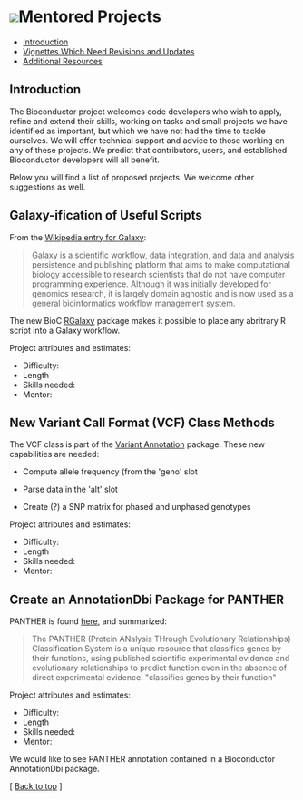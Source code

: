 ![](/images/icons/magnifier.gif)Mentored Projects
==================================================


* [Introduction](#introduction)
* [Vignettes Which Need Revisions and Updates](#vignettes)
* [Additional Resources](#resources)

<h2 id="introduction">Introduction</h2>

The Bioconductor project welcomes code developers who wish to apply, refine and extend their skills, working on
tasks and small projects we have identified as important, but which we have not had the time to tackle ourselves.   We will
offer technical support and advice to those working on any of these projects.   We predict that contributors, users, and established
Bioconductor developers will all benefit.


Below you will find a list of proposed projects.  We welcome other suggestions as well.

<h2 id="galaxy">Galaxy-ification of Useful Scripts</h2>
From the <a href="http://en.wikipedia.org/wiki/Galaxy_%28computational_biology%29">Wikipedia entry for Galaxy</a>:

<blockquote>
Galaxy is a scientific workflow, data integration, and data and
analysis persistence and publishing platform that aims to make
computational biology accessible to research scientists that do not
have computer programming experience. Although it was initially
developed for genomics research, it is largely domain agnostic and is
now used as a general bioinformatics workflow management system.
</blockquote>
The new BioC <a href=http://www.bioconductor.org/packages/devel/bioc/html/RGalaxy.html">RGalaxy</a>
 package makes it possible to place any abritrary R script into a Galaxy workflow.  

Project attributes and estimates:

* Difficulty:
* Length
* Skills needed:  
* Mentor:



<h2 id="vcf">New Variant Call Format (VCF) Class Methods</h2>

The VCF class is part of the <a href=http://www.bioconductor.org/packages/2.10/bioc/html/VariantAnnotation.html>Variant Annotation</a> package. 
These new capabilities are needed:

* Compute allele frequency (from the 'geno' slot

* Parse data in the 'alt' slot 

* Create (?) a SNP matrix for phased and unphased genotypes

Project attributes and estimates:

* Difficulty:
* Length
* Skills needed:  
* Mentor:



<h2 id='panther'> Create an AnnotationDbi Package for PANTHER</h2>

PANTHER is found <a href=http://www.pantherdb.org/>here</a>, and summarized:
<blockquote>

The PANTHER (Protein ANalysis THrough Evolutionary Relationships)
Classification System is a unique resource that classifies genes by
their functions, using published scientific experimental evidence and
evolutionary relationships to predict function even in the absence of
direct experimental evidence.  "classifies genes by their function"
</blockquote>

Project attributes and estimates:

* Difficulty:
* Length
* Skills needed:  
* Mentor:

We would like to see PANTHER annotation contained in a Bioconductor AnnotationDbi
package.


<p class="back_to_top">[ <a href="#top">Back to top</a> ]</p>
